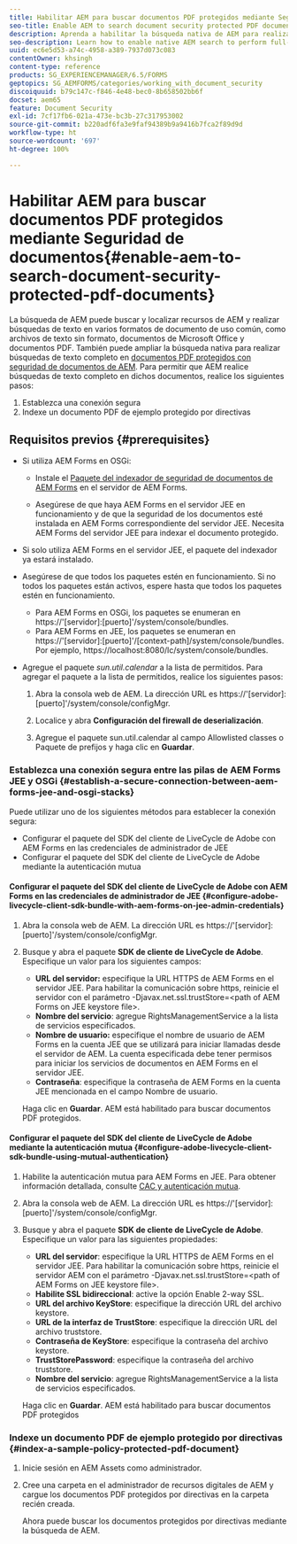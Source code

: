 ```yaml
---
title: Habilitar AEM para buscar documentos PDF protegidos mediante Seguridad de documentos
seo-title: Enable AEM to search document security protected PDF documents
description: Aprenda a habilitar la búsqueda nativa de AEM para realizar búsquedas de texto completo en documentos PDF protegidos por DRM.
seo-description: Learn how to enable native AEM search to perform full-text search on DRM protected PDF documents.
uuid: ec6e5d53-a74c-4958-a389-7937d073c083
contentOwner: khsingh
content-type: reference
products: SG_EXPERIENCEMANAGER/6.5/FORMS
geptopics: SG_AEMFORMS/categories/working_with_document_security
discoiquuid: b79c147c-f846-4e48-bec0-8b658502bb6f
docset: aem65
feature: Document Security
exl-id: 7cf17fb6-021a-473e-bc3b-27c317953002
source-git-commit: b220adf6fa3e9faf94389b9a9416b7fca2f89d9d
workflow-type: ht
source-wordcount: '697'
ht-degree: 100%

---
```


# Habilitar AEM para buscar documentos PDF protegidos mediante Seguridad de documentos{#enable-aem-to-search-document-security-protected-pdf-documents}

La búsqueda de AEM puede buscar y localizar recursos de AEM y realizar búsquedas de texto en varios formatos de documento de uso común, como archivos de texto sin formato, documentos de Microsoft Office y documentos PDF. También puede ampliar la búsqueda nativa para realizar búsquedas de texto completo en [documentos PDF protegidos con seguridad de documentos de AEM](../../forms/using/admin-help/document-security.md). Para permitir que AEM realice búsquedas de texto completo en dichos documentos, realice los siguientes pasos:

1. Establezca una conexión segura
1. Indexe un documento PDF de ejemplo protegido por directivas

## Requisitos previos {#prerequisites}

* Si utiliza AEM Forms en OSGi:

   * Instale el [Paquete del indexador de seguridad de documentos de AEM Forms](https://helpx.adobe.com/es/aem-forms/kb/aem-forms-releases.html) en el servidor de AEM Forms.

   * Asegúrese de que haya AEM Forms en el servidor JEE en funcionamiento y de que la seguridad de los documentos esté instalada en AEM Forms correspondiente del servidor JEE. Necesita AEM Forms del servidor JEE para indexar el documento protegido.

* Si solo utiliza AEM Forms en el servidor JEE, el paquete del indexador ya estará instalado.
* Asegúrese de que todos los paquetes estén en funcionamiento. Si no todos los paquetes están activos, espere hasta que todos los paquetes estén en funcionamiento.

   * Para AEM Forms en OSGi, los paquetes se enumeran en https://&#39;[servidor]:[puerto]&#39;/system/console/bundles.
   * Para AEM Forms en JEE, los paquetes se enumeran en https://&#39;[servidor]:[puerto]&#39;/[context-path]/system/console/bundles. Por ejemplo, https://localhost:8080/lc/system/console/bundles.

* Agregue el paquete *sun.util.calendar* a la lista de permitidos. Para agregar el paquete a la lista de permitidos, realice los siguientes pasos:

   1. Abra la consola web de AEM. La dirección URL es https://&#39;[servidor]:[puerto]&#39;/system/console/configMgr.
   1. Localice y abra **Configuración del firewall de deserialización**.

   1. Agregue el paquete sun.util.calendar al campo Allowlisted classes o Paquete de prefijos y haga clic en **Guardar**.

### Establezca una conexión segura entre las pilas de AEM Forms JEE y OSGi {#establish-a-secure-connection-between-aem-forms-jee-and-osgi-stacks}

Puede utilizar uno de los siguientes métodos para establecer la conexión segura:

* Configurar el paquete del SDK del cliente de LiveCycle de Adobe con AEM Forms en las credenciales de administrador de JEE
* Configurar el paquete del SDK del cliente de LiveCycle de Adobe mediante la autenticación mutua

#### Configurar el paquete del SDK del cliente de LiveCycle de Adobe con AEM Forms en las credenciales de administrador de JEE {#configure-adobe-livecycle-client-sdk-bundle-with-aem-forms-on-jee-admin-credentials}

1. Abra la consola web de AEM. La dirección URL es https://&#39;[servidor]:[puerto]&#39;/system/console/configMgr.
1. Busque y abra el paquete **SDK de cliente de LiveCycle de Adobe**. Especifique un valor para los siguientes campos:

   * **URL del servidor:** especifique la URL HTTPS de AEM Forms en el servidor JEE. Para habilitar la comunicación sobre https, reinicie el servidor con el parámetro -Djavax.net.ssl.trustStore=&lt;path of AEM Forms on JEE keystore file>.
   * **Nombre del servicio**: agregue RightsManagementService a la lista de servicios especificados.
   * **Nombre de usuario:** especifique el nombre de usuario de AEM Forms en la cuenta JEE que se utilizará para iniciar llamadas desde el servidor de AEM. La cuenta especificada debe tener permisos para iniciar los servicios de documentos en AEM Forms en el servidor JEE.
   * **Contraseña**: especifique la contraseña de AEM Forms en la cuenta JEE mencionada en el campo Nombre de usuario.

   Haga clic en **Guardar**. AEM está habilitado para buscar documentos PDF protegidos.

#### Configurar el paquete del SDK del cliente de LiveCycle de Adobe mediante la autenticación mutua {#configure-adobe-livecycle-client-sdk-bundle-using-mutual-authentication}

1. Habilite la autenticación mutua para AEM Forms en JEE. Para obtener información detallada, consulte [CAC y autenticación mutua](https://helpx.adobe.com/es/livecycle/kb/cac-mutual-authentication.html).
1. Abra la consola web de AEM. La dirección URL es https://&#39;[servidor]:[puerto]&#39;/system/console/configMgr.
1. Busque y abra el paquete **SDK de cliente de LiveCycle de Adobe**. Especifique un valor para las siguientes propiedades:

   * **URL del servidor**: especifique la URL HTTPS de AEM Forms en el servidor JEE. Para habilitar la comunicación sobre https, reinicie el servidor AEM con el parámetro -Djavax.net.ssl.trustStore=&lt;path of AEM Forms on JEE keystore file>.
   * **Habilite SSL bidireccional**: active la opción Enable 2-way SSL.
   * **URL del archivo KeyStore**: especifique la dirección URL del archivo keystore.
   * **URL de la interfaz de TrustStore**: especifique la dirección URL del archivo truststore.
   * **Contraseña de KeyStore**: especifique la contraseña del archivo keystore.
   * **TrustStorePassword**: especifique la contraseña del archivo truststore.
   * **Nombre del servicio**: agregue RightsManagementService a la lista de servicios especificados.

   Haga clic en **Guardar**. AEM está habilitado para buscar documentos PDF protegidos

### Indexe un documento PDF de ejemplo protegido por directivas {#index-a-sample-policy-protected-pdf-document}

1. Inicie sesión en AEM Assets como administrador.
1. Cree una carpeta en el administrador de recursos digitales de AEM y cargue los documentos PDF protegidos por directivas en la carpeta recién creada.

   Ahora puede buscar los documentos protegidos por directivas mediante la búsqueda de AEM.
